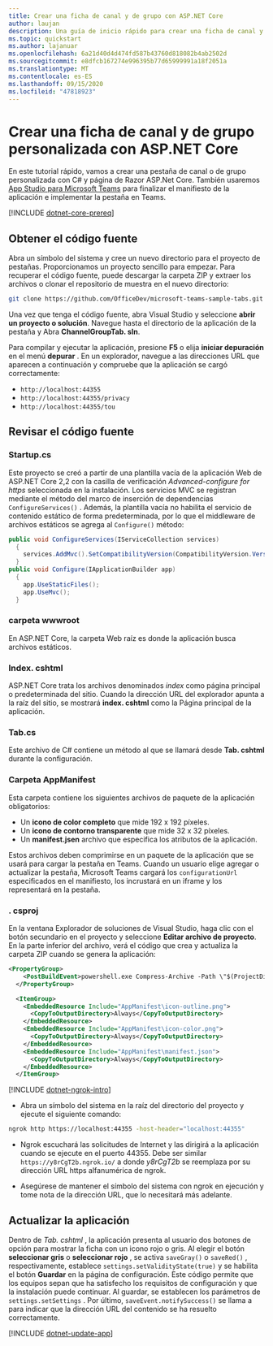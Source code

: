 ```yaml
---
title: Crear una ficha de canal y de grupo con ASP.NET Core
author: laujan
description: Una guía de inicio rápido para crear una ficha de canal y de grupo personalizada con ASP.NET Core.
ms.topic: quickstart
ms.author: lajanuar
ms.openlocfilehash: 6a21d40d4d474fd587b43760d818082b4ab2502d
ms.sourcegitcommit: e8dfcb167274e996395b77d65999991a18f2051a
ms.translationtype: MT
ms.contentlocale: es-ES
ms.lasthandoff: 09/15/2020
ms.locfileid: "47818923"
---
```

# <a name="create-a-custom-channel-and-group-tab-with-aspnet-core"></a>Crear una ficha de canal y de grupo personalizada con ASP.NET Core

En este tutorial rápido, vamos a crear una pestaña de canal o de grupo personalizada con C# y página de Razor ASP.Net Core. También usaremos [App Studio para Microsoft Teams](~/concepts/build-and-test/app-studio-overview.md) para finalizar el manifiesto de la aplicación e implementar la pestaña en Teams.

[!INCLUDE [dotnet-core-prereq](~/includes/tabs/dotnet-core-prereq.md)]

## <a name="get-the-source-code"></a>Obtener el código fuente

Abra un símbolo del sistema y cree un nuevo directorio para el proyecto de pestañas. Proporcionamos un proyecto sencillo para empezar. Para recuperar el código fuente, puede descargar la carpeta ZIP y extraer los archivos o clonar el repositorio de muestra en el nuevo directorio:

```bash
git clone https://github.com/OfficeDev/microsoft-teams-sample-tabs.git
```

Una vez que tenga el código fuente, abra Visual Studio y seleccione **abrir un proyecto o solución**. Navegue hasta el directorio de la aplicación de la pestaña y Abra **ChannelGroupTab. sln**.

Para compilar y ejecutar la aplicación, presione **F5** o elija **iniciar depuración** en el menú **depurar** . En un explorador, navegue a las direcciones URL que aparecen a continuación y compruebe que la aplicación se cargó correctamente:

- `http://localhost:44355`
- `http://localhost:44355/privacy`
- `http://localhost:44355/tou`

## <a name="review-the-source-code"></a>Revisar el código fuente

### <a name="startupcs"></a>Startup.cs

Este proyecto se creó a partir de una plantilla vacía de la aplicación Web de ASP.NET Core 2,2 con la casilla de verificación *Advanced-configure for https* seleccionada en la instalación. Los servicios MVC se registran mediante el método del marco de inserción de dependencias `ConfigureServices()` . Además, la plantilla vacía no habilita el servicio de contenido estático de forma predeterminada, por lo que el middleware de archivos estáticos se agrega al `Configure()` método:

```csharp
public void ConfigureServices(IServiceCollection services)
  {
    services.AddMvc().SetCompatibilityVersion(CompatibilityVersion.Version_2_2);
  }
public void Configure(IApplicationBuilder app)
  {
    app.UseStaticFiles();
    app.UseMvc();
  }
```

### <a name="wwwroot-folder"></a>carpeta wwwroot

En ASP.NET Core, la carpeta Web raíz es donde la aplicación busca archivos estáticos.

### <a name="indexcshtml"></a>Index. cshtml

ASP.NET Core trata los archivos denominados *index* como página principal o predeterminada del sitio. Cuando la dirección URL del explorador apunta a la raíz del sitio, se mostrará **index. cshtml** como la Página principal de la aplicación.

### <a name="tabcs"></a>Tab.cs

Este archivo de C# contiene un método al que se llamará desde **Tab. cshtml** durante la configuración.

### <a name="appmanifest-folder"></a>Carpeta AppManifest

Esta carpeta contiene los siguientes archivos de paquete de la aplicación obligatorios:

- Un **icono de color completo** que mide 192 x 192 píxeles.
- Un **icono de contorno transparente** que mide 32 x 32 píxeles.
- Un **manifest.jsen** archivo que especifica los atributos de la aplicación.

Estos archivos deben comprimirse en un paquete de la aplicación que se usará para cargar la pestaña en Teams. Cuando un usuario elige agregar o actualizar la pestaña, Microsoft Teams cargará los `configurationUrl` especificados en el manifiesto, los incrustará en un iframe y los representará en la pestaña.

### <a name="csproj"></a>. csproj

En la ventana Explorador de soluciones de Visual Studio, haga clic con el botón secundario en el proyecto y seleccione **Editar archivo de proyecto**. En la parte inferior del archivo, verá el código que crea y actualiza la carpeta ZIP cuando se genera la aplicación:

```xml
<PropertyGroup>
    <PostBuildEvent>powershell.exe Compress-Archive -Path \"$(ProjectDir)AppManifest\*\" -DestinationPath \"$(TargetDir)tab.zip\" -Force</PostBuildEvent>
  </PropertyGroup>

  <ItemGroup>
    <EmbeddedResource Include="AppManifest\icon-outline.png">
      <CopyToOutputDirectory>Always</CopyToOutputDirectory>
    </EmbeddedResource>
    <EmbeddedResource Include="AppManifest\icon-color.png">
      <CopyToOutputDirectory>Always</CopyToOutputDirectory>
    </EmbeddedResource>
    <EmbeddedResource Include="AppManifest\manifest.json">
      <CopyToOutputDirectory>Always</CopyToOutputDirectory>
    </EmbeddedResource>
  </ItemGroup>
```

[!INCLUDE [dotnet-ngrok-intro](~/includes/tabs/dotnet-ngrok-intro.md)]

- Abra un símbolo del sistema en la raíz del directorio del proyecto y ejecute el siguiente comando:

```bash
ngrok http https://localhost:44355 -host-header="localhost:44355"
```

- Ngrok escuchará las solicitudes de Internet y las dirigirá a la aplicación cuando se ejecute en el puerto 44355. Debe ser similar `https://y8rCgT2b.ngrok.io/` a donde *y8rCgT2b* se reemplaza por su dirección URL https alfanumérica de ngrok.

- Asegúrese de mantener el símbolo del sistema con ngrok en ejecución y tome nota de la dirección URL, que lo necesitará más adelante.

## <a name="update-your-application"></a>Actualizar la aplicación

Dentro de *Tab. cshtml* , la aplicación presenta al usuario dos botones de opción para mostrar la ficha con un icono rojo o gris. Al elegir el botón **seleccionar gris** o **seleccionar rojo** , se activa `saveGray()` o `saveRed()` , respectivamente, establece `settings.setValidityState(true)` y se habilita el botón **Guardar** en la página de configuración. Este código permite que los equipos sepan que ha satisfecho los requisitos de configuración y que la instalación puede continuar. Al guardar, se establecen los parámetros de `settings.setSettings` . Por último, `saveEvent.notifySuccess()` se llama a para indicar que la dirección URL del contenido se ha resuelto correctamente.

[!INCLUDE [dotnet-update-app](~/includes/tabs/dotnet-update-chan-grp-app.md)]

